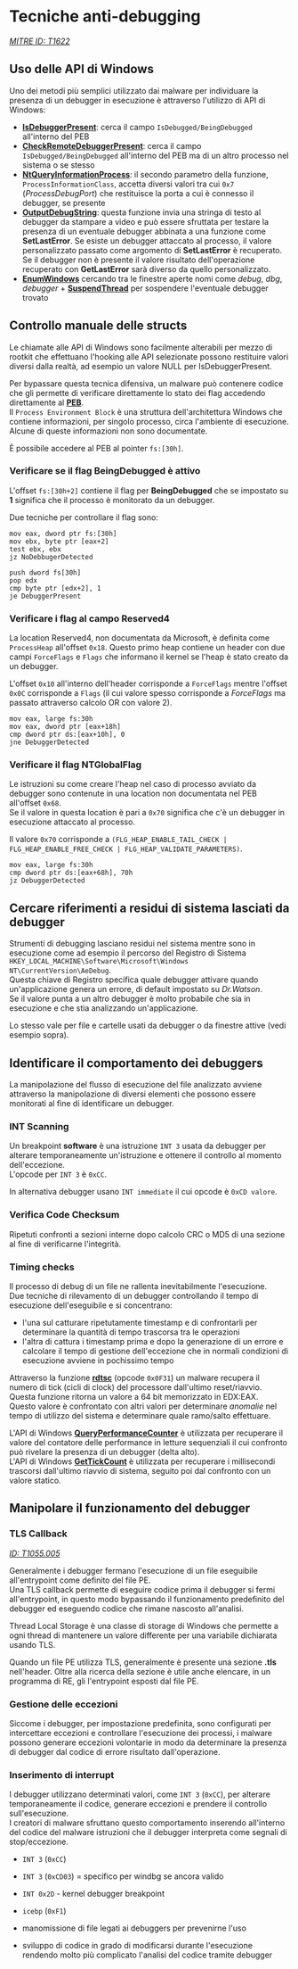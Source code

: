 # Tecniche anti-debugging  
*[MITRE ID: T1622](https://attack.mitre.org/techniques/T1622/)*

## Uso delle API di Windows

Uno dei metodi più semplici utilizzato dai malware per individuare la presenza di un debugger in esecuzione è attraverso l'utilizzo di API di Windows:
- **[IsDebuggerPresent](https://learn.microsoft.com/en-us/windows/win32/api/debugapi/nf-debugapi-isdebuggerpresent)**: cerca il campo `IsDebugged/BeingDebugged` all'interno del PEB
- **[CheckRemoteDebuggerPresent](https://learn.microsoft.com/en-us/windows/win32/api/debugapi/nf-debugapi-checkremotedebuggerpresent)**: cerca il campo `IsDebugged/BeingDebugged` all'interno del PEB ma di un altro processo nel sistema o se stesso
- **[NtQueryInformationProcess](https://learn.microsoft.com/en-us/windows/win32/api/winternl/nf-winternl-ntqueryinformationprocess)**: il secondo parametro della funzione, `ProcessInformationClass`, accetta diversi valori tra cui `0x7` (*ProcessDebugPort*) che restituisce la porta a cui è connesso il debugger, se presente
- **[OutputDebugString](https://learn.microsoft.com/en-us/windows/win32/api/debugapi/nf-debugapi-outputdebugstringw)**: questa funzione invia una stringa di testo al debugger da stampare a video e può essere sfruttata per testare la presenza di un eventuale debugger abbinata a una funzione come **SetLastError**. Se esiste un debugger attaccato al processo, il valore personalizzato passato come argomento di **SetLastError** è recuperato. Se il debugger non è presente il valore risultato dell'operazione recuperato con **GetLastError** sarà diverso da quello personalizzato.
- **[EnumWindows](https://learn.microsoft.com/it-it/windows/win32/api/winuser/nf-winuser-enumwindows)** cercando tra le finestre aperte nomi come _debug_, _dbg_, _debugger_ + **[SuspendThread](https://learn.microsoft.com/en-us/windows/win32/api/processthreadsapi/nf-processthreadsapi-suspendthread)** per sospendere l'eventuale debugger trovato

## Controllo manuale delle structs

Le chiamate alle API di Windows sono facilmente alterabili per mezzo di rootkit che effettuano l'hooking alle API selezionate possono restituire valori diversi dalla realtà, ad esempio un valore NULL per IsDebuggerPresent.  

Per bypassare questa tecnica difensiva, un malware può contenere codice che gli permette di verificare direttamente lo stato dei flag accedendo direttamente al **[PEB](https://learn.microsoft.com/en-us/windows/win32/api/winternl/ns-winternl-peb)**.  
Il `Process Environment Block` è una struttura dell'architettura Windows che contiene informazioni, per singolo processo, circa l'ambiente di esecuzione. Alcune di queste informazioni non sono documentate.  

È possibile accedere al PEB al pointer `fs:[30h]`.

### Verificare se il flag BeingDebugged è attivo

L'offset `fs:[30h+2]` contiene il flag per **BeingDebugged** che se impostato su **1** significa che il processo è monitorato da un debugger.

Due tecniche per controllare il flag sono:

```
mov eax, dword ptr fs:[30h]
mov ebx, byte ptr [eax+2]
test ebx, ebx
jz NoDebbugerDetected
```
```
push dword fs[30h]
pop edx
cmp byte ptr [edx+2], 1
je DebuggerPresent
```

### Verificare i flag al campo Reserved4

La location Reserved4, non documentata da Microsoft, è definita come `ProcessHeap` all'offset `0x18`. Questo primo heap contiene un header con due campi `ForceFlags` e `Flags` che informano il kernel se l'heap è stato creato da un debugger.  

L'offset `0x10` all'interno dell'header corrisponde a `ForceFlags` mentre l'offset `0x0C` corrisponde a `Flags` (il cui valore spesso corrisponde a *ForceFlags* ma passato attraverso calcolo OR con valore 2).  

```
mov eax, large fs:30h
mov eax, dword ptr [eax+18h]
cmp dword ptr ds:[eax+10h], 0
jne DebuggerDetected
```

### Verificare il flag NTGlobalFlag

Le istruzioni su come creare l'heap nel caso di processo avviato da debugger sono contenute in una location non documentata nel PEB all'offset `0x68`.  
Se il valore in questa location è pari a `0x70` significa che c'è un debugger in esecuzione attaccato al processo.  

Il valore `0x70` corrisponde a `(FLG_HEAP_ENABLE_TAIL_CHECK | FLG_HEAP_ENABLE_FREE_CHECK | FLG_HEAP_VALIDATE_PARAMETERS)`.  

```
mov eax, large fs:30h
cmp dword ptr ds:[eax+68h], 70h
jz DebuggerDetected
```

## Cercare riferimenti a residui di sistema lasciati da debugger

Strumenti di debugging lasciano residui nel sistema mentre sono in esecuzione come ad esempio il percorso del Registro di Sistema `HKEY_LOCAL_MACHINE\Software\Microsoft\Windows NT\CurrentVersion\AeDebug`.  
Questa chiave di Registro specifica quale debugger attivare quando un'applicazione genera un errore, di default impostato su *Dr.Watson*.  
Se il valore punta a un altro debugger è molto probabile che sia in esecuzione e che stia analizzando un'applicazione.  

Lo stesso vale per file e cartelle usati da debugger o da finestre attive (vedi esempio sopra).  

## Identificare il comportamento dei debuggers

La manipolazione del flusso di esecuzione del file analizzato avviene attraverso la manipolazione di diversi elementi che possono essere monitorati al fine di identificare un debugger.

### INT Scanning

Un breakpoint **software** è una istruzione `INT 3` usata da debugger per alterare temporaneamente un'istruzione e ottenere il controllo al momento dell'eccezione.  
L'opcode per `INT 3` è `0xCC`.  

In alternativa debugger usano `INT immediate` il cui opcode è `0xCD valore`.  

### Verifica Code Checksum

Ripetuti confronti a sezioni interne dopo calcolo CRC o MD5 di una sezione al fine di verificarne l'integrità.  

### Timing checks

Il processo di debug di un file ne rallenta inevitabilmente l'esecuzione.  
Due tecniche di rilevamento di un debugger controllando il tempo di esecuzione dell'eseguibile e si concentrano:
- l'una sul catturare ripetutamente timestamp e di confrontarli per determinare la quantità di tempo trascorsa tra le operazioni
- l'altra di cattura i timestamp prima e dopo la generazione di un errore e calcolare il tempo di gestione dell'eccezione che in normali condizioni di esecuzione avviene in pochissimo tempo

Attraverso la funzione **[rdtsc](https://learn.microsoft.com/en-us/cpp/intrinsics/rdtsc?view=msvc-170)** (opcode `0x0F31`) un malware recupera il numero di tick (cicli di clock) del processore dall'ultimo reset/riavvio. Questa funzione ritorna un valore a 64 bit memorizzato in EDX:EAX.  
Questo valore è confrontato con altri valori per determinare *anomalie* nel tempo di utilizzo del sistema e determinare quale ramo/salto effettuare.  

L'API di Windows **[QueryPerformanceCounter](https://learn.microsoft.com/it-it/windows/win32/api/profileapi/nf-profileapi-queryperformancecounter)** è utilizzata per recuperare il valore del contatore delle performance in letture sequenziali il cui confronto può rivelare la presenza di un debugger (delta alto).  
L'API di Windows **[GetTickCount](https://learn.microsoft.com/en-us/windows/win32/api/sysinfoapi/nf-sysinfoapi-gettickcount)** è utilizzata per recuperare i millisecondi trascorsi dall'ultimo riavvio di sistema, seguito poi dal confronto con un valore statico.


## Manipolare il funzionamento del debugger

### TLS Callback
[*ID: T1055.005*](https://attack.mitre.org/techniques/T1055/005/)

Generalmente i debugger fermano l'esecuzione di un file eseguibile all'entrypoint come definito del file PE.  
Una TLS callback permette di eseguire codice prima il debugger si fermi all'entrypoint, in questo modo bypassando il funzionamento predefinito del debugger ed eseguendo codice che rimane nascosto all'analisi.  

Thread Local Storage è una classe di storage di Windows che permette a ogni thread di mantenere un valore differente per una variabile dichiarata usando TLS.

Quando un file PE utilizza TLS, generalmente è presente una sezione **.tls** nell'header. Oltre alla ricerca della sezione è utile anche elencare, in un programma di RE, gli l'entrypoint esposti dal file PE.  

### Gestione delle eccezioni

Siccome i debugger, per impostazione predefinita, sono configurati per intercettare eccezioni e controllare l'esecuzione dei processi, i malware possono generare eccezioni volontarie in modo da determinare la presenza di debugger dal codice di errore risultato dall'operazione.

### Inserimento di interrupt

I debugger utilizzano determinati valori, come `INT 3` (`0xCC`), per alterare temporaneamente il codice, generare eccezioni e prendere il controllo sull'esecuzione.  
I creatori di malware sfruttano questo comportamento inserendo all'interno del codice del malware istruzioni che il debugger interpreta come segnali di stop/eccezione.

- `INT 3` (`0xCC`)
- `INT 3` (`0xCD03`) = specifico per windbg se ancora valido
- `INT 0x2D` - kernel debugger breakpoint
- `icebp` (`0xF1`)



- manomissione di file legati ai debuggers per prevenirne l'uso
- sviluppo di codice in grado di modificarsi durante l'esecuzione rendendo molto più complicato l'analisi del codice tramite debugger